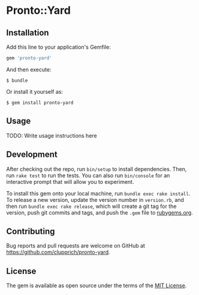 # Pronto::Yard

## Installation

Add this line to your application's Gemfile:

```ruby
gem 'pronto-yard'
```

And then execute:

    $ bundle

Or install it yourself as:

    $ gem install pronto-yard

## Usage

TODO: Write usage instructions here

## Development

After checking out the repo, run `bin/setup` to install dependencies. Then, run `rake test` to run the tests. You can also run `bin/console` for an interactive prompt that will allow you to experiment.

To install this gem onto your local machine, run `bundle exec rake install`. To release a new version, update the version number in `version.rb`, and then run `bundle exec rake release`, which will create a git tag for the version, push git commits and tags, and push the `.gem` file to [rubygems.org](https://rubygems.org).

## Contributing

Bug reports and pull requests are welcome on GitHub at https://github.com/clupprich/pronto-yard.

## License

The gem is available as open source under the terms of the [MIT License](https://opensource.org/licenses/MIT).
